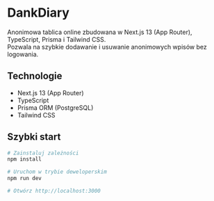 # DankDiary

Anonimowa tablica online zbudowana w Next.js 13 (App Router), TypeScript, Prisma i Tailwind CSS.  
Pozwala na szybkie dodawanie i usuwanie anonimowych wpisów bez logowania.

## Technologie

- Next.js 13 (App Router)  
- TypeScript  
- Prisma ORM (PostgreSQL)  
- Tailwind CSS  

## Szybki start

```bash
# Zainstaluj zależności
npm install

# Uruchom w trybie deweloperskim
npm run dev

# Otwórz http://localhost:3000
